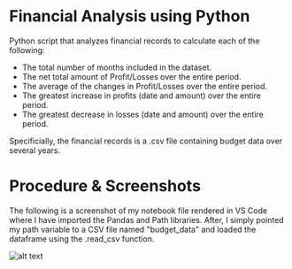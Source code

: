 Financial Analysis using Python
======

Python script that analyzes financial records to calculate each of the following:

* The total number of months included in the dataset.
* The net total amount of Profit/Losses over the entire period.
* The average of the changes in Profit/Losses over the entire period.
* The greatest increase in profits (date and amount) over the entire period.
* The greatest decrease in losses (date and amount) over the entire period.

Specificially, the financial records is a .csv file containing budget data over several years.

Procedure & Screenshots
======

The following is a screenshot of my notebook file rendered in VS Code where I have imported the Pandas and Path libraries. 
After, I simply pointed my path variable to a CSV file named "budget_data" and loaded the dataframe using the .read_csv function.
 
![alt text](https://github.com/Gsilvera24/Simple-Python-Analysis/blob/main/images/financial_one.png "VS CODE")
